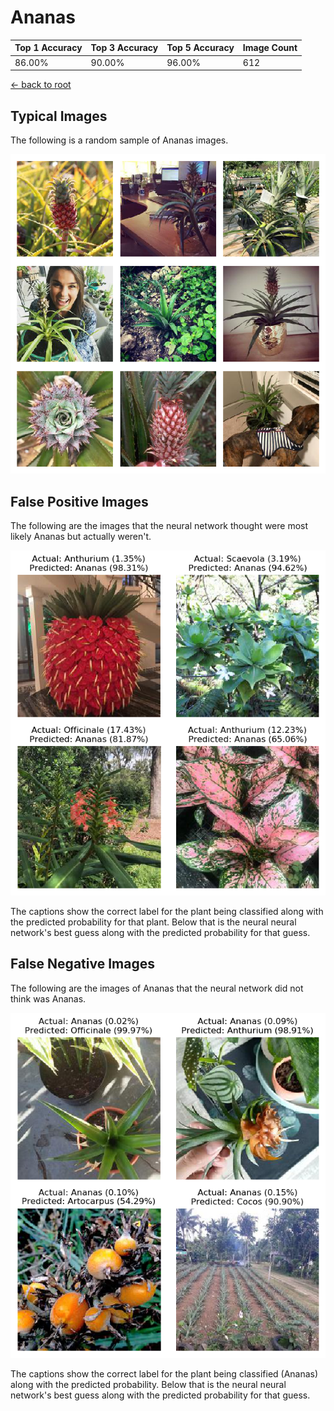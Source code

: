 
# Ananas

| Top 1 Accuracy | Top 3 Accuracy | Top 5 Accuracy | Image Count | 
| --- | --- | --- | --- |
| 86.00% | 90.00% | 96.00% | 612 | 

[← back to root](https://github.com/HACC2018/ohia.ai#results)

## Typical Images
The following is a random sample of Ananas images.
<p align="center"> <img src="../../../figures/typical/Ananas.png?raw=true"> </p>

## False Positive Images
The following are the images that the neural network thought were most likely Ananas but actually weren't.  
<p align="center"> <img src="../../../figures/false_positives/Ananas.png?raw=true"> </p>
The captions show the correct label for the plant being classified along with the predicted probability for that plant.  Below that is the neural neural network's best guess along with the predicted probability for that guess.

## False Negative Images
The following are the images of Ananas that the neural network did not think was Ananas.  
<p align="center"> <img src="../../../figures/false_negatives/Ananas.png?raw=true"> </p>
The captions show the correct label for the plant being classified (Ananas) along with the predicted probability.  Below that is the neural neural network's best guess along with the predicted probability for that guess.
